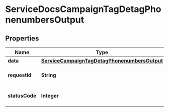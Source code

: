 

# ServiceDocsCampaignTagDetagPhonenumbersOutput


## Properties

| Name | Type | Description | Notes |
|------------ | ------------- | ------------- | -------------|
|**data** | [**ServiceCampaignTagDetagPhonenumbersOutput**](ServiceCampaignTagDetagPhonenumbersOutput.md) |  |  [optional] |
|**requestId** | **String** | Unique id for each request |  [optional] |
|**statusCode** | **Integer** | HTTP response status code |  [optional] |



